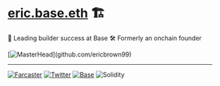<div style="background-image: url('https://x.com/0xEricBrown/header_photo'); background-size: cover; padding: 20px;">

# [eric.base.eth](https://base.org/names/eric) 🏗️ 

🔷 Leading builder success at Base
🛠️ Formerly an onchain founder

[![MasterHead]('https://x.com/0xEricBrown/header_photo')](github.com/ericbrown99)

---


[![Farcaster](https://img.shields.io/badge/farcaster-ericbrown.eth-purple)](https://warpcast.com/ericbrown.eth)
[![Twitter](https://img.shields.io/badge/Twitter-0xEricBrown-blue?style=flat&logo=twitter)](https://twitter.com/0xEricBrown)
[![Base](https://img.shields.io/badge/Base-Builder-blue?style=flat&logo=ethereum)](https://base.org)
![Solidity](https://img.shields.io/badge/Solidity-%23363636.svg?style=flat&logo=solidity&logoColor=white)

</div>
